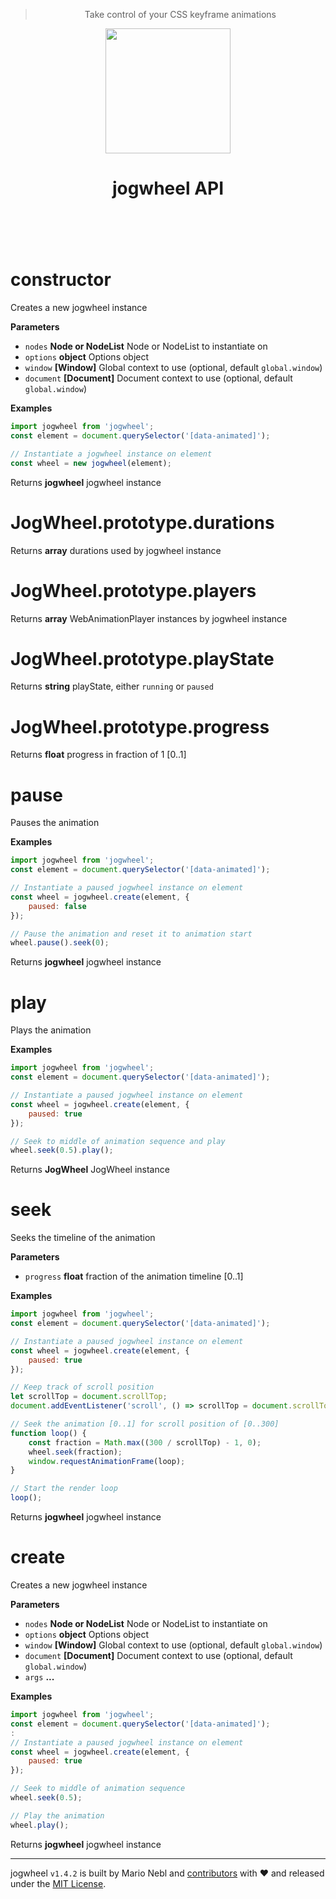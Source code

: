 
<header class="jogwheel-header">
	<blockquote class="jogwheel-claim">Take control of your CSS keyframe animations</blockquote>
	<div class="jogwheel-logo" align="center">
		<img width="200" src="https://cdn.rawgit.com/marionebl/jogwheel/master/source/documentation/static/jogwheel.svg" />
	</div>
	<h1 class="jogwheel-name" align="center"> jogwheel API</h1>
	<nav class="jogwheel-navigation">
		<div align="center" class="jogwheel-navigation-list"></div>
	</nav>
</header>
<br />


# constructor

Creates a new jogwheel instance

**Parameters**

-   `nodes` **Node or NodeList** Node or NodeList to instantiate on
-   `options` **object** Options object
-   `window` **[Window]** Global context to use (optional, default `global.window`)
-   `document` **[Document]** Document context to use (optional, default `global.window`)

**Examples**

```javascript
import jogwheel from 'jogwheel';
const element = document.querySelector('[data-animated]');

// Instantiate a jogwheel instance on element
const wheel = new jogwheel(element);
```

Returns **jogwheel** jogwheel instance

# JogWheel.prototype.durations

Returns **array** durations used by jogwheel instance

# JogWheel.prototype.players

Returns **array** WebAnimationPlayer instances by jogwheel instance

# JogWheel.prototype.playState

Returns **string** playState, either `running` or `paused`

# JogWheel.prototype.progress

Returns **float** progress in fraction of 1 [0..1]

# pause

Pauses the animation

**Examples**

```javascript
import jogwheel from 'jogwheel';
const element = document.querySelector('[data-animated]');

// Instantiate a paused jogwheel instance on element
const wheel = jogwheel.create(element, {
	paused: false
});

// Pause the animation and reset it to animation start
wheel.pause().seek(0);
```

Returns **jogwheel** jogwheel instance

# play

Plays the animation

**Examples**

```javascript
import jogwheel from 'jogwheel';
const element = document.querySelector('[data-animated]');

// Instantiate a paused jogwheel instance on element
const wheel = jogwheel.create(element, {
	paused: true
});

// Seek to middle of animation sequence and play
wheel.seek(0.5).play();
```

Returns **JogWheel** JogWheel instance

# seek

Seeks the timeline of the animation

**Parameters**

-   `progress` **float** fraction of the animation timeline [0..1]

**Examples**

```javascript
import jogwheel from 'jogwheel';
const element = document.querySelector('[data-animated]');

// Instantiate a paused jogwheel instance on element
const wheel = jogwheel.create(element, {
	paused: true
});

// Keep track of scroll position
let scrollTop = document.scrollTop;
document.addEventListener('scroll', () => scrollTop = document.scrollTop);

// Seek the animation [0..1] for scroll position of [0..300]
function loop() {
	const fraction = Math.max((300 / scrollTop) - 1, 0);
	wheel.seek(fraction);
	window.requestAnimationFrame(loop);
}

// Start the render loop
loop();
```

Returns **jogwheel** jogwheel instance

# create

Creates a new jogwheel instance

**Parameters**

-   `nodes` **Node or NodeList** Node or NodeList to instantiate on
-   `options` **object** Options object
-   `window` **[Window]** Global context to use (optional, default `global.window`)
-   `document` **[Document]** Document context to use (optional, default `global.window`)
-   `args` **...** 

**Examples**

```javascript
import jogwheel from 'jogwheel';
const element = document.querySelector('[data-animated]');
:
// Instantiate a paused jogwheel instance on element
const wheel = jogwheel.create(element, {
	paused: true
});

// Seek to middle of animation sequence
wheel.seek(0.5);

// Play the animation
wheel.play();
```

Returns **jogwheel** jogwheel instance



---
jogwheel `v1.4.2` is built by Mario Nebl and [contributors](./documentation/contributors.md) with :heart:
and released under the [MIT License](./license.md).

[npm-url]: https://www.npmjs.org/package/jogwheel
[npm-image]: https://img.shields.io/npm/v/jogwheel.svg?style=flat-square
[npm-dl-url]: https://www.npmjs.org/package/jogwheel
[npm-dl-image]: http://img.shields.io/npm/dm/jogwheel.svg?style=flat-square

[brcdn-url]: https://www.brcdn.org/?module=jogwheel
[brcdn-image]: https://img.shields.io/badge/cdn-v1.4.2-5ec792.svg?style=flat-square

[ci-url]: https://travis-ci.org/marionebl/jogwheel
[ci-image]: https://img.shields.io/travis/marionebl/jogwheel/master.svg?style=flat-square

[coverage-url]: https://coveralls.io/r/marionebl/jogwheel
[coverage-image]: https://img.shields.io/coveralls/marionebl/jogwheel.svg?style=flat-square
[climate-url]: https://codeclimate.com/github/marionebl/jogwheel
[climate-image]: https://img.shields.io/codeclimate/github/marionebl/jogwheel.svg?style=flat-square

[pr-url]: http://issuestats.com/github/marionebl/jogwheel
[pr-image]: http://issuestats.com/github/marionebl/jogwheel/badge/pr?style=flat-square
[issue-url]: undefined
[issue-image]: http://issuestats.com/github/marionebl/jogwheel/badge/issue?style=flat-square

[dependency-manager-image]: https://img.shields.io/badge/tracks%20with-greenkeeper-5ec792.svg?style=flat-square
[dependency-manager-url]: https://github.com/greenkeeperio/greenkeeper
[release-manager-image]: https://img.shields.io/badge/releases%20with-semantic--release-5ec792.svg?style=flat-square
[release-manager-url]: https://github.com/semantic-release/semantic-release
[ecma-image]: https://img.shields.io/badge/babel%20stage-0-5ec792.svg?style=flat-square
[ecma-url]: https://github.com/babel/babel
[codestyle-url]: https://github.com/sindresorhus/xo
[codestyle-image]: https://img.shields.io/badge/code%20style-xo-5ec792.svg?style=flat-square
[license-url]: ./license.md
[license-image]: https://img.shields.io/badge/license-MIT-5ec792.svg?style=flat-square
[commitizen-url]: http://commitizen.github.io/cz-cli/
[commitizen-image]: https://img.shields.io/badge/commitizen-friendly-5ec792.svg?style=flat-square

[gitter-image]: https://img.shields.io/badge/gitter-join%20chat-5ec792.svg?style=flat-square
[gitter-url]: https://gitter.im/sinnerschrader/patternplate


